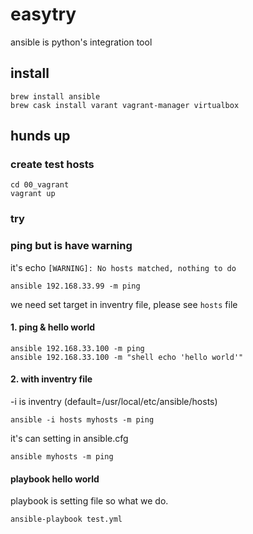 # easytry

ansible is python's integration tool

## install

```
brew install ansible
brew cask install varant vagrant-manager virtualbox
```

## hunds up

### create test hosts

```
cd 00_vagrant
vagrant up
```

### try

### ping but is have warning

it's echo `[WARNING]: No hosts matched, nothing to do`

```
ansible 192.168.33.99 -m ping
```

we need set target in inventry file,
please see `hosts` file

#### 1. ping & hello world

```
ansible 192.168.33.100 -m ping
ansible 192.168.33.100 -m "shell echo 'hello world'"
```

#### 2. with inventry file

-i is inventry (default=/usr/local/etc/ansible/hosts)

```
ansible -i hosts myhosts -m ping
```

it's can setting in ansible.cfg

```
ansible myhosts -m ping
```

#### playbook hello world

playbook is setting file so what we do.

```
ansible-playbook test.yml
```


